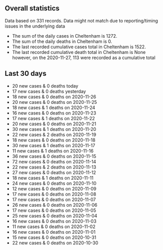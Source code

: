 <!-- summary_marker starts -->
## Overall statistics

 Data based on 331 records. Data might not match due to reporting/timing issues in the underlying data

- The sum of the daily cases in Cheltenham is 1272.
- The sum of the daily deaths in Cheltenham is 0.
- The last recorded cumulative cases total in Cheltenham is 1522.
- The last recorded cumulative death total in Cheltenham is None however, on the 2020-11-27, 113 were recorded as a cumulative total

## Last 30 days

- 20 new cases & 0 deaths today
- 17 new cases & 0 deaths yesterday
- 18 new cases & 0 deaths on 2020-11-26
- 20 new cases & 0 deaths on 2020-11-25
- 18 new cases & 1 deaths on 2020-11-24
- 16 new cases & 0 deaths on 2020-11-23
- 17 new cases & 1 deaths on 2020-11-22
- 20 new cases & 0 deaths on 2020-11-21
- 30 new cases & 1 deaths on 2020-11-20
- 22 new cases & 2 deaths on 2020-11-19
- 18 new cases & 0 deaths on 2020-11-18
- 30 new cases & 1 deaths on 2020-11-17
- 11 new cases & 1 deaths on 2020-11-16
- 36 new cases & 0 deaths on 2020-11-15
- 72 new cases & 0 deaths on 2020-11-14
- 22 new cases & 2 deaths on 2020-11-13
- 27 new cases & 0 deaths on 2020-11-12
- 18 new cases & 1 deaths on 2020-11-11
- 24 new cases & 0 deaths on 2020-11-10
- 12 new cases & 0 deaths on 2020-11-09
- 17 new cases & 0 deaths on 2020-11-08
- 17 new cases & 0 deaths on 2020-11-07
- 26 new cases & 0 deaths on 2020-11-06
- 17 new cases & 0 deaths on 2020-11-05
- 25 new cases & 0 deaths on 2020-11-04
- 16 new cases & 0 deaths on 2020-11-03
- 11 new cases & 0 deaths on 2020-11-02
- 16 new cases & 0 deaths on 2020-11-01
- 15 new cases & 0 deaths on 2020-10-31
- 22 new cases & 0 deaths on 2020-10-30

<!-- summary_marker ends -->
